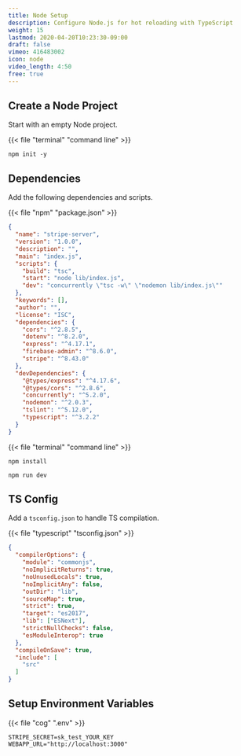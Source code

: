 ```yaml
---
title: Node Setup
description: Configure Node.js for hot reloading with TypeScript
weight: 15
lastmod: 2020-04-20T10:23:30-09:00
draft: false
vimeo: 416483002
icon: node
video_length: 4:50
free: true
---
```


## Create a Node Project

Start with an empty Node project. 

{{< file "terminal" "command line" >}}
```text
npm init -y
```

## Dependencies

Add the following dependencies and scripts. 

{{< file "npm" "package.json" >}}
```json
{
  "name": "stripe-server",
  "version": "1.0.0",
  "description": "",
  "main": "index.js",
  "scripts": {
    "build": "tsc",
    "start": "node lib/index.js",
    "dev": "concurrently \"tsc -w\" \"nodemon lib/index.js\""
  },
  "keywords": [],
  "author": "",
  "license": "ISC",
  "dependencies": {
    "cors": "^2.8.5",
    "dotenv": "^8.2.0",
    "express": "^4.17.1",
    "firebase-admin": "^8.6.0",
    "stripe": "^8.43.0"
  },
  "devDependencies": {
    "@types/express": "^4.17.6",
    "@types/cors": "^2.8.6",
    "concurrently": "^5.2.0",
    "nodemon": "^2.0.3",
    "tslint": "^5.12.0",
    "typescript": "^3.2.2"
  }
}
```

{{< file "terminal" "command line" >}}
```text
npm install

npm run dev
```


## TS Config

Add a `tsconfig.json` to handle TS compilation. 

{{< file "typescript" "tsconfig.json" >}}
```json
{
  "compilerOptions": {
    "module": "commonjs",
    "noImplicitReturns": true,
    "noUnusedLocals": true,
    "noImplicitAny": false,
    "outDir": "lib",
    "sourceMap": true,
    "strict": true,
    "target": "es2017",
    "lib": ["ESNext"],
    "strictNullChecks": false,
    "esModuleInterop": true
  },
  "compileOnSave": true,
  "include": [
    "src"
  ]
}
```

## Setup Environment Variables

{{< file "cog" ".env" >}}
```text
STRIPE_SECRET=sk_test_YOUR_KEY
WEBAPP_URL="http://localhost:3000"
```